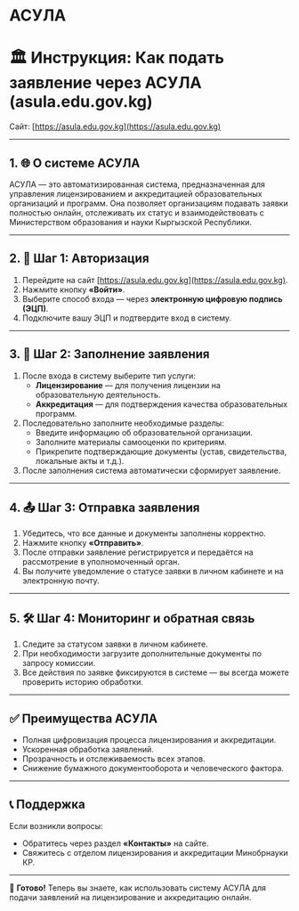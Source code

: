 # АСУЛА

# 🏛 Инструкция: Как подать заявление через АСУЛА (asula.edu.gov.kg)

Сайт: [https://asula.edu.gov.kg](https://asula.edu.gov.kg)

---

## 1. 🌐 О системе АСУЛА

АСУЛА — это автоматизированная система, предназначенная для управления лицензированием и аккредитацией образовательных организаций и программ. Она позволяет организациям подавать заявки полностью онлайн, отслеживать их статус и взаимодействовать с Министерством образования и науки Кыргызской Республики.

---

## 2. 🔐 Шаг 1: Авторизация

1. Перейдите на сайт [https://asula.edu.gov.kg](https://asula.edu.gov.kg).
2. Нажмите кнопку **«Войти»**.
3. Выберите способ входа — через **электронную цифровую подпись (ЭЦП)**.
4. Подключите вашу ЭЦП и подтвердите вход в систему.

---

## 3. 📄 Шаг 2: Заполнение заявления

1. После входа в систему выберите тип услуги:
   - **Лицензирование** — для получения лицензии на образовательную деятельность.
   - **Аккредитация** — для подтверждения качества образовательных программ.
2. Последовательно заполните необходимые разделы:
   - Введите информацию об образовательной организации.
   - Заполните материалы самооценки по критериям.
   - Прикрепите подтверждающие документы (устав, свидетельства, локальные акты и т.д.).
3. После заполнения система автоматически сформирует заявление.

---

## 4. 📤 Шаг 3: Отправка заявления

1. Убедитесь, что все данные и документы заполнены корректно.
2. Нажмите кнопку **«Отправить»**.
3. После отправки заявление регистрируется и передаётся на рассмотрение в уполномоченный орган.
4. Вы получите уведомление о статусе заявки в личном кабинете и на электронную почту.

---

## 5. 🛠 Шаг 4: Мониторинг и обратная связь

1. Следите за статусом заявки в личном кабинете.
2. При необходимости загрузите дополнительные документы по запросу комиссии.
3. Все действия по заявке фиксируются в системе — вы всегда можете проверить историю обработки.

---

## ✅ Преимущества АСУЛА

- Полная цифровизация процесса лицензирования и аккредитации.
- Ускоренная обработка заявлений.
- Прозрачность и отслеживаемость всех этапов.
- Снижение бумажного документооборота и человеческого фактора.

---

## 📞 Поддержка

Если возникли вопросы:
- Обратитесь через раздел **«Контакты»** на сайте.
- Свяжитесь с отделом лицензирования и аккредитации Минобрнауки КР.

---

🎉 **Готово!** Теперь вы знаете, как использовать систему АСУЛА для подачи заявлений на лицензирование и аккредитацию онлайн.

